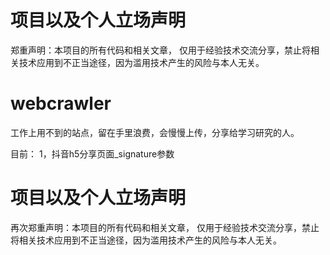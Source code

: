 # 项目以及个人立场声明
郑重声明：本项目的所有代码和相关文章， 仅用于经验技术交流分享，禁止将相关技术应用到不正当途径，因为滥用技术产生的风险与本人无关。

# webcrawler

工作上用不到的站点，留在手里浪费，会慢慢上传，分享给学习研究的人。

目前：
1，抖音h5分享页面_signature参数


# 项目以及个人立场声明
再次郑重声明：本项目的所有代码和相关文章， 仅用于经验技术交流分享，禁止将相关技术应用到不正当途径，因为滥用技术产生的风险与本人无关。
